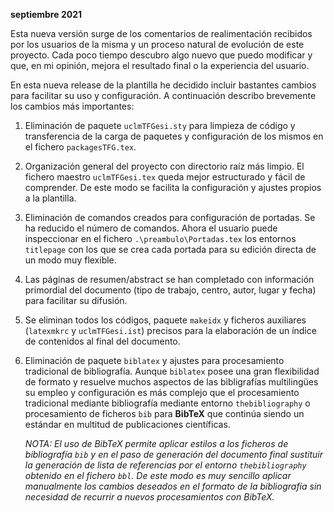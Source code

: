 **septiembre 2021**

Esta nueva versión surge de los comentarios de realimentación recibidos por los usuarios de la misma y un proceso natural de evolución de este proyecto. Cada poco tiempo descubro algo nuevo que puedo modificar y que, en mi opinión, mejora el resultado final o la experiencia del usuario.

En esta nueva release de la plantilla he decidido incluir bastantes cambios para facilitar su uso y configuración. A continuación describo brevemente los cambios más importantes:

1. Eliminación de paquete `uclmTFGesi.sty` para limpieza de código y transferencia de la carga de paquetes y configuración de los mismos en el fichero `packagesTFG.tex`.
1. Organización general del proyecto con directorio raíz más limpio. El fichero maestro `uclmTFGesi.tex` queda mejor estructurado y fácil de comprender. De este modo se facilita la configuración y ajustes propios a la plantilla.
1. Eliminación de comandos creados para configuración de portadas. Se ha reducido el número de comandos. Ahora el usuario puede inspeccionar en el fichero `.\preambulo\Portadas.tex` los entornos `titlepage` con los que se crea cada portada para su edición directa de un modo muy flexible.
1. Las páginas de resumen/abstract se han completado con información primordial del documento (tipo de trabajo, centro, autor, lugar y fecha) para facilitar su difusión.
1. Se eliminan todos los códigos, paquete `makeidx` y ficheros auxiliares (`latexmkrc` y `uclmTFGesi.ist`) precisos para la elaboración de un índice de contenidos al final del documento.
1. Eliminación de paquete `biblatex` y ajustes para procesamiento tradicional de bibliografía. Aunque `biblatex` posee una gran flexibilidad de formato y resuelve muchos aspectos de las bibligrafías multilingües su empleo y configuración es más complejo que el procesamiento tradicional mediante bibliografía mediante entorno `thebibliography` o procesamiento de ficheros `bib` para **BibTeX** que continúa siendo un estándar en multitud de publicaciones científicas.

    *NOTA: El uso de BibTeX permite aplicar estilos a los ficheros de bibliografía `bib` y en el paso de generación del documento final sustituir la generación de lista de referencias por el entorno `thebibliography` obtenido en el fichero `bbl`. De este modo es muy sencillo aplicar manualmente los cambios deseados en el formato de la bibliografía sin necesidad de recurrir a nuevos procesamientos con BibTeX.*
